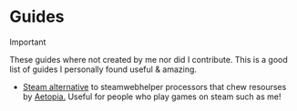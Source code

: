 # Guides

> [!IMPORTANT]
These guides where not created by me nor did I contribute. This is a good list of guides I personally found useful & amazing.

- [Steam alternative](https://github.com/Aetopia/NoSteamWebHelper) to steamwebhelper processors that chew resourses by [Aetopia.](https://github.com/Aetopia) Useful for people who play games on steam such as me!















